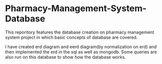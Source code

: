 # Pharmacy-Management-System-Database
This reporitory features the database creation on pharmacy management system project in which basic concepts of database are covered.

I have created erd diagram and eerd diagram(by normalization on erd) and then implemented the erd in the sql as well as mongodb.
Some queries are also run on this database to show how the database works.
